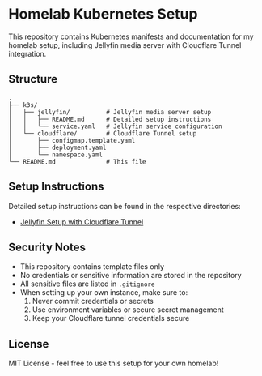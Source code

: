 # Homelab Kubernetes Setup

This repository contains Kubernetes manifests and documentation for my homelab setup, including Jellyfin media server with Cloudflare Tunnel integration.

## Structure

```
.
├── k3s/
│   ├── jellyfin/          # Jellyfin media server setup
│   │   ├── README.md      # Detailed setup instructions
│   │   └── service.yaml   # Jellyfin service configuration
│   └── cloudflare/        # Cloudflare Tunnel setup
│       ├── configmap.template.yaml
│       ├── deployment.yaml
│       └── namespace.yaml
└── README.md              # This file
```

## Setup Instructions

Detailed setup instructions can be found in the respective directories:

- [Jellyfin Setup with Cloudflare Tunnel](k3s/jellyfin/README.md)

## Security Notes

- This repository contains template files only
- No credentials or sensitive information are stored in the repository
- All sensitive files are listed in `.gitignore`
- When setting up your own instance, make sure to:
  1. Never commit credentials or secrets
  2. Use environment variables or secure secret management
  3. Keep your Cloudflare tunnel credentials secure

## License

MIT License - feel free to use this setup for your own homelab! 